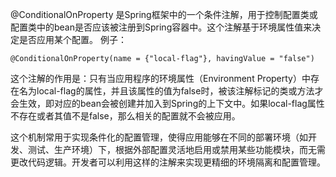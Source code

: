 @ConditionalOnProperty 是Spring框架中的一个条件注解，用于控制配置类或配置类中的bean是否应该被注册到Spring容器中。这个注解基于环境属性值来决定是否应用某个配置。
例子：
```
@ConditionalOnProperty(name = {"local-flag"}, havingValue = "false")
```
这个注解的作用是：只有当应用程序的环境属性（Environment Property）中存在名为local-flag的属性，并且该属性的值为false时，被该注解标记的类或方法才会生效，即对应的bean会被创建并加入到Spring的上下文中。如果local-flag属性不存在或者其值不是false，那么相关的配置就不会被应用。

这个机制常用于实现条件化的配置管理，使得应用能够在不同的部署环境（如开发、测试、生产环境）下，根据外部配置灵活地启用或禁用某些功能模块，而无需更改代码逻辑。开发者可以利用这样的注解来实现更精细的环境隔离和配置管理。